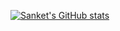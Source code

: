 [![Sanket's GitHub stats](https://github-readme-stats.vercel.app/api?username=SanketxMishra)](https://github.com/anuraghazra/github-readme-stats)
